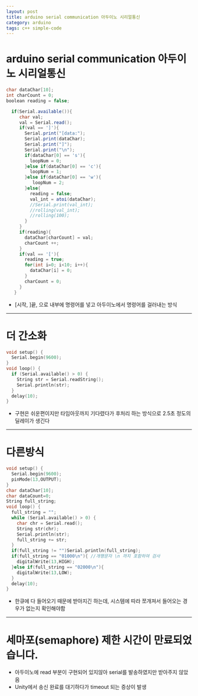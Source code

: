 ```yaml
---
layout: post
title: arduino serial communication 아두이노 시리얼통신
category: arduino
tags: c++ simple-code 
---
```


# arduino serial communication 아두이노 시리얼통신

```c#
char dataChar[10];
int charCount = 0;
boolean reading = false;

  if(Serial.available()){
     char val;
     val = Serial.read();
     if(val == ']'){
       Serial.print("[data:");
       Serial.print(dataChar);
       Serial.print("]");
       Serial.print("\n");
       if(dataChar[0] == 's'){
         loopNum = 0;
       }else if(dataChar[0] == 'c'){
         loopNum = 1;
       }else if(dataChar[0] == 'w'){
          loopNum = 2;
       }else{
         reading = false;
         val_int = atoi(dataChar);
         //Serial.print(val_int);
         //rolling(val_int);
         //rolling(100);
       }
     }
     if(reading){
       dataChar[charCount] = val;
       charCount ++;
     }
     if(val == '['){
       reading = true;
       for(int i=0; i<10; i++){
         dataChar[i] = 0;
       }
       charCount = 0;
     }
   }
```
* [시작, ]끝, 으로 내부에 명령어를 넣고 아두이노에서 명령어를 걸러내는 방식

---

# 더 간소화
```c++
void setup() {
  Serial.begin(9600);
}
void loop() {
  if (Serial.available() > 0) {
    String str = Serial.readString();
    Serial.println(str);
  }
  delay(10);
}
```
* 구현은 쉬운편이지만 타임아웃까지 기다렸다가 후처리 하는 방식으로 2.5초 정도의 딜레이가 생긴다

---

# 다른방식
```c++
void setup() {
  Serial.begin(9600);
  pinMode(13,OUTPUT);
}
char dataChar[10];
char dataCount=0;
String full_string;
void loop() {
  full_string = "";
  while (Serial.available() > 0) {
    char chr = Serial.read();
    String str(chr);
    Serial.println(str);
    full_string += str;
  }
  if(full_string != "")Serial.println(full_string);
  if(full_string == "01000\n"){ //개행문자 \n 까지 포함하여 검사
    digitalWrite(13,HIGH);
  }else if(full_string == "02000\n"){
    digitalWrite(13,LOW);
  }
  delay(10);
}
```

* 한큐에 다 들어오기 때문에 받아지긴 하는데, 시스템에 따라 쪼개져서 들어오는 경우가 없는지 확인해야함

---

# 세마포(semaphore) 제한 시간이 만료되었습니다.
* 아두이노에 read 부분이 구현되어 있지않아 serial를 발송하였지만 받아주지 않았음
* Unity에서 송신 완료를 대기하다가 timeout 되는 증상이 발생